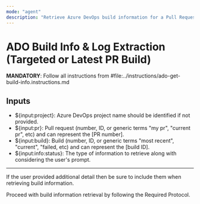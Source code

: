 ```yaml
---
mode: "agent"
description: "Retrieve Azure DevOps build information for a Pull Request or specific Build Number."
---
```


# ADO Build Info & Log Extraction (Targeted or Latest PR Build)

**MANDATORY**: Follow all instructions from #file:../instructions/ado-get-build-info.instructions.md

## Inputs

* ${input:project}: Azure DevOps project name should be identified if not provided.
* ${input:pr}: Pull request (number, ID, or generic terms "my pr", "current pr", etc) and can represent the [PR number].
* ${input:build}: Build (number, ID, or generic terms "most recent", "current", "failed, etc) and can represent the [build ID].
* ${input:info:status}: The type of information to retrieve along with considering the user's prompt.

---

If the user provided additional detail then be sure to include them when retrieving build information.

Proceed with build information retrieval by following the Required Protocol.
